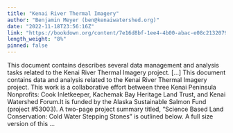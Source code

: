 ```yaml
---
title: "Kenai River Thermal Imagery"
author: "Benjamin Meyer (ben@kenaiwatershed.org)"
date: "2022-11-18T23:56:16Z"
link: "https://bookdown.org/content/7e16d8bf-1ee4-4b00-abac-e08c2132079f/"
length_weight: "8%"
pinned: false
---
```


This document contains describes several data management and analysis tasks related to the Kenai River Thermal Imagery project. [...] This document contains data and analysis related to the Kenai River Thermal Imagery project. This work is a collaborative effort between three Kenai Peninsula Nonprofits: Cook Inletkeeper, Kachemak Bay Heritage Land Trust, and Kenai Watershed Forum.It is funded by the Alaska Sustainable Salmon Fund (project #53003). A two-page project summary titled, “Science Based Land Conservation: Cold Water Stepping Stones” is outlined below. A full size version of this ...
